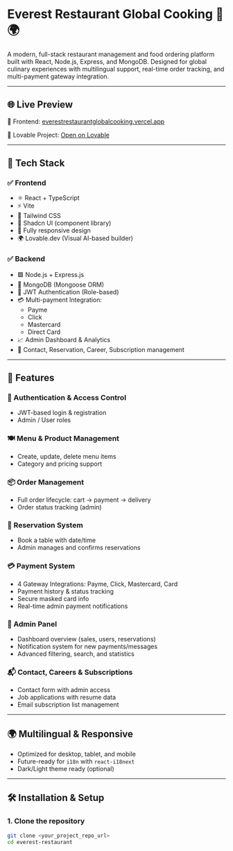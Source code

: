 # Everest Restaurant Global Cooking 🍛🌍

A modern, full-stack restaurant management and food ordering platform built with React, Node.js, Express, and MongoDB. Designed for global culinary experiences with multilingual support, real-time order tracking, and multi-payment gateway integration.

---

## 🌐 Live Preview

🔗 Frontend: [everestrestaurantglobalcooking.vercel.app](https://everestrestaurantglobalcooking.vercel.app)

🔗 Lovable Project: [Open on Lovable](https://lovable.dev/projects/db902ea2-5040-42ec-a5e5-34226762a8ea)

---

## 🧩 Tech Stack

### ✅ Frontend
- ⚛️ React + TypeScript
- ⚡ Vite
- 🎨 Tailwind CSS
- 🧩 Shadcn UI (component library)
- 🌈 Fully responsive design
- 🌍 Lovable.dev (Visual AI-based builder)

### ✅ Backend
- 🟩 Node.js + Express.js
- 🍃 MongoDB (Mongoose ORM)
- 🔐 JWT Authentication (Role-based)
- 💳 Multi-payment Integration:
  - Payme
  - Click
  - Mastercard
  - Direct Card
- 📈 Admin Dashboard & Analytics
- 📩 Contact, Reservation, Career, Subscription management

---

## 🚀 Features

### 👤 Authentication & Access Control
- JWT-based login & registration
- Admin / User roles

### 🍽 Menu & Product Management
- Create, update, delete menu items
- Category and pricing support

### 📦 Order Management
- Full order lifecycle: cart → payment → delivery
- Order status tracking (admin)

### 📅 Reservation System
- Book a table with date/time
- Admin manages and confirms reservations

### 💳 Payment System
- 4 Gateway Integrations: Payme, Click, Mastercard, Card
- Payment history & status tracking
- Secure masked card info
- Real-time admin payment notifications

### 📢 Admin Panel
- Dashboard overview (sales, users, reservations)
- Notification system for new payments/messages
- Advanced filtering, search, and statistics

### 📬 Contact, Careers & Subscriptions
- Contact form with admin access
- Job applications with resume data
- Email subscription list management

---

## 🌍 Multilingual & Responsive

- Optimized for desktop, tablet, and mobile
- Future-ready for `i18n` with `react-i18next`
- Dark/Light theme ready (optional)

---

## 🛠 Installation & Setup

### 1. Clone the repository

```bash
git clone <your_project_repo_url>
cd everest-restaurant
